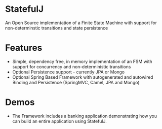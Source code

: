 StatefulJ
=========

An Open Source implementation of a Finite State Machine with support for non-determinstic transitions and state persistence

Features
=========
* Simple, dependency free, in memory implementation of an FSM with support for concurrency and non-deterministic transitions
* Optional Persistence support - currently JPA or Mongo
* Optional Spring Based Framework with autogenerated and autowired Binding and Persistence (SpringMVC, Camel, JPA and Mongo)

Demos
=====
* The Framework includes a banking application demonstrating how you can build an entire application using StatefulJ.
